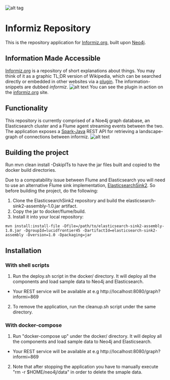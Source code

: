 ![alt tag](http://informiz.org/wp-content/uploads/2015/08/signs-banner.jpg)

# Informiz Repository
This is the repository application for [Informiz.org](http://informiz.org/), built upon [Neo4j](http://neo4j.org/).

## Information Made Accessible
[Informiz.org](http://informiz.org/) is a repository of short explanations about things. You may think of it as a graphic TL;DR version of Wikipedia, which can be searched directly or embedded in other websites via a [plugin](https://wordpress.org/plugins/informiz/). The information-snippets are dubbed *informiz*. 
![alt text](http://informiz.org/wp-content/uploads/2015/10/nano.png)
You can see the plugin in action on the [informiz.org](http://informiz.org/informiz-on-demand/) site.

## Functionality
This repository is currently comprised of a Noe4j graph database, an Elasticsearch cluster and a Flume agent streaming events between the two.
The application exposes a [Spark-Java](http://www.sparkjava.com/) REST API for retrieving a landscape-graph of connections between informiz.
![alt text](http://informiz.org/wp-content/uploads/2015/10/graph.png)

## Building the project
Run mvn clean install -DskipITs to have the jar files built and copied to the docker build directories.

Due to a compatability issue between Flume and Elasticsearch you will need to use an alternative Flume sink implementation, [ElasticsearchSink2](https://github.com/lucidfrontier45/ElasticsearchSink2). So before building the project, do the following:
1. Clone the ElasticsearchSink2 repository and build the elasticsearch-sink2-assembly-1.0.jar artifact.
2. Copy the jar to docker/flume/build.
3. Install it into your local repository:
```
mvn install:install-file -Dfile=/path/to/elasticsearch-sink2-assembly-1.0.jar -DgroupId=lucidfrontier45 -DartifactId=elasticsearch-sink2-assembly -Dversion=1.0 -Dpackaging=jar
```

## Installation

### With shell scripts
1. Run the deploy.sh script in the docker/ directory. It will deploy all the components and load sample data to Neo4j and Elasticsearch.
  * Your REST service will be available at e.g http://localhost:8080/graph?informi=869
2. To remove the application, run the cleanup.sh script under the same directory.

### With docker-compose
1. Run "docker-compose up" under the docker/ directory. It will deploy all the components and load sample data to Neo4j and Elasticsearch.
  * Your REST service will be available at e.g http://localhost:8080/graph?informi=869
2. Note that after stopping the application you have to manually execute "rm -r $HOME/neo4j/data" in order to delete the smaple data.


